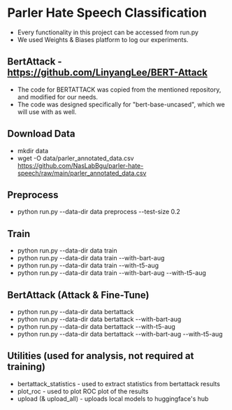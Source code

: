 # Parler Hate Speech Classification

- Every functionality in this project can be accessed from run.py
- We used Weights & Biases platform to log our experiments.

## BertAttack - https://github.com/LinyangLee/BERT-Attack
- The code for BERTATTACK was copied from the mentioned repository, and modified for our needs.
- The code was designed specifically for "bert-base-uncased", which we will use with as well.

## Download Data

- mkdir data
- wget -O data/parler_annotated_data.csv https://github.com/NasLabBgu/parler-hate-speech/raw/main/parler_annotated_data.csv

## Preprocess

- python run.py --data-dir data preprocess --test-size 0.2

## Train

- python run.py --data-dir data train
- python run.py --data-dir data train --with-bart-aug
- python run.py --data-dir data train --with-t5-aug
- python run.py --data-dir data train --with-bart-aug --with-t5-aug

## BertAttack (Attack & Fine-Tune)

- python run.py --data-dir data bertattack
- python run.py --data-dir data bertattack --with-bart-aug
- python run.py --data-dir data bertattack --with-t5-aug
- python run.py --data-dir data bertattack --with-bart-aug --with-t5-aug

## Utilities (used for analysis, not required at training)

- bertattack_statistics - used to extract statistics from bertattack results
- plot_roc - used to plot ROC plot of the results
- upload (& upload_all) - uploads local models to huggingface's hub

